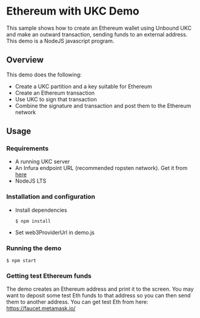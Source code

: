 # Ethereum with UKC Demo
This sample shows how to create an Ethereum wallet using Unbound UKC and make an outward transaction, sending funds to an external address.
This demo is a NodeJS javascript program.
## Overview
This demo does the following:

* Create a UKC partition and a key suitable for Ethereum 
* Create an Ethereum transaction
* Use UKC to sign that transaction
* Combine the signature and transaction and post them to the Ethereum network

## Usage
### Requirements
* A running UKC server
* An Infura endpoint URL (recommended ropsten network). Get it from [here](https://infura.io)
* NodeJS LTS

### Installation and configuration
* Install dependencies
    ```
    $ npm install
    ```
* Set web3ProviderUrl in demo.js
	
### Running the demo
```
$ npm start
```
### Getting test Ethereum funds
The demo creates an Ethereum address and print it to the screen.
You may want to deposit some test Eth funds to that address so you can then send them to another address.
You can get test Eth from here: https://faucet.metamask.io/
